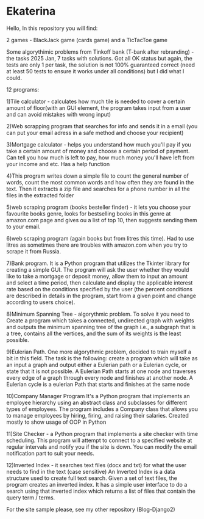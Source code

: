 # Ekaterina

Hello,
In this repository you will find: 

  2 games - BlackJack game (cards game) and a TicTacToe game

  Some algorythimic problems from Tinkoff bank (T-bank after rebranding) - the tasks 2025 Jan, 7 tasks with solutions. Got all OK status but again, the tests are only 1 per task, the solution is not 100% guaranteed correct (need at least 50 tests to ensure it works under all conditions) but I did what I could. 
  
  12 programs:

  1)Tile calculator - calculates how much tile is needed to cover a certain amount of floor(with an GUI element, 
  the program takes input from a user and can avoid mistakes with wrong input)
  
  2)Web scrapping program that searches for info and sends it in a email (you can put your email adress in a safe method and choose your recipient)
  
  3)Mortgage calculator - helps you understand how much you'll pay if you take a certain amount of money and choose a certain period of payment. 
  Can tell you how much is left to pay, how much money you'll have left from your income and etc. Has a help function
  
  4)This program writes down a simple file to count the general number of words, count the most common words and how often they are found in the text. 
  Then it extracts a zip file and searches for a phone number in all the files in the extracted folder

  5)web scraping program (books besteller finder) - it lets you choose your favourite books genre, looks for bestselling books in this genre at amazon.com page and gives ou a list of top 10, then suggests sending them to your email.

  6)web scraping program (again books but from litres this time). Had to use litres as sometimes there are troubles with amazon.com when you try to scrape it from Russia.

  7)Bank program. It is a Python program that utilizes the Tkinter library for creating a simple GUI. The program will ask the user whether they would like to take a mortgage or deposit money, allow them to input an amount and select a time period, then calculate and display the applicable interest rate based on the conditions specified by the user (the percent conditions are described in details in the program, start from a given point and change according to users choice).

 8)Minimum Spanning Tree - algorythmic problem. To solve it you need to Create a program which takes a connected, undirected graph with weights and outputs the minimum spanning tree of the graph i.e., a subgraph that is a tree, contains all the vertices, and the sum of its weights is the least possible.

 9)Eulerian Path. One more algorythmic problem, decided to train myself a bit in this field. The task is the following: create a program which will take as an input a graph and output either a Eulerian path or a Eulerian cycle, or state that it is not possible. A Eulerian Path starts at one node and traverses every edge of a graph through every node and finishes at another node. A Eulerian cycle is a eulerian Path that starts and finishes at the same node 

 10)Company Manager Program 
It's a Python program that implements an employee hierarchy using an abstract class and subclasses for different types of employees. The program includes a Company class that allows you to manage employees by hiring, firing, and raising their salaries. Created mostly to show usage of OOP in Python

11)Site Checker -  a Python program that implements a site checker with time scheduling. This program will attempt to connect to a specified website at regular intervals and notify you if the site is down. You can modify the email notification part to suit your needs. 

12)Inverted Index - it searches text files (docx and txt) for what the user needs to find in the text (case sensitive) An Inverted Index is a data structure used to create full text search. Given a set of text files, the program creates an inverted index. It has a simple user interface to do a search using that inverted index which returns a list of files that contain the query term / terms. 

For the site sample please, see my other repository (Blog-Django2)
